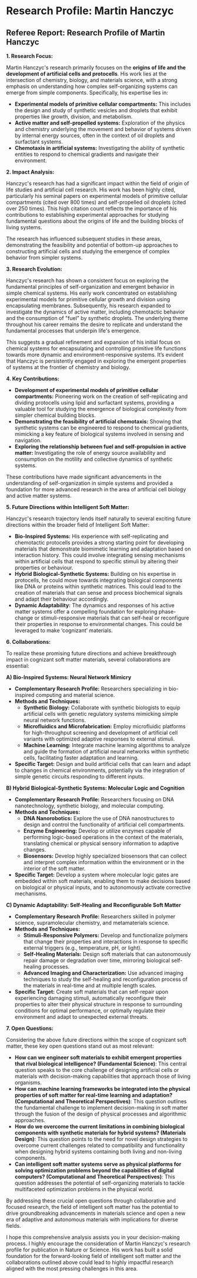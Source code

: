 # Research Profile: Martin Hanczyc

## Referee Report: Research Profile of Martin Hanczyc

**1. Research Focus:**

Martin Hanczyc's research primarily focuses on the **origins of life and the development of artificial cells and protocells**. His work lies at the intersection of chemistry, biology, and materials science, with a strong emphasis on understanding how complex self-organizing systems can emerge from simple components. Specifically, his expertise lies in:

* **Experimental models of primitive cellular compartments:** This includes the design and study of synthetic vesicles and droplets that exhibit properties like growth, division, and metabolism. 
* **Active matter and self-propelled systems:** Exploration of the physics and chemistry underlying the movement and behavior of systems driven by internal energy sources, often in the context of oil droplets and surfactant systems.
* **Chemotaxis in artificial systems:** Investigating the ability of synthetic entities to respond to chemical gradients and navigate their environment.


**2. Impact Analysis:**

Hanczyc's research has had a significant impact within the field of origin of life studies and artificial cell research. His work has been highly cited, particularly his seminal papers on experimental models of primitive cellular compartments (cited over 800 times) and self-propelled oil droplets (cited over 250 times). This high citation count reflects the importance of his contributions to establishing experimental approaches for studying fundamental questions about the origins of life and the building blocks of living systems. 

The research has influenced subsequent studies in these areas, demonstrating the feasibility and potential of bottom-up approaches to constructing artificial cells and studying the emergence of complex behavior from simpler systems. 

**3. Research Evolution:**

Hanczyc's research has shown a consistent focus on exploring the fundamental principles of self-organization and emergent behavior in simple chemical systems. His early work concentrated on establishing experimental models for primitive cellular growth and division using encapsulating membranes. Subsequently, his research expanded to investigate the dynamics of active matter, including chemotactic behavior and the consumption of "fuel" by synthetic droplets. The underlying theme throughout his career remains the desire to replicate and understand the fundamental processes that underpin life's emergence.

This suggests a gradual refinement and expansion of his initial focus on chemical systems for encapsulating and controlling primitive life functions towards more dynamic and environment-responsive systems. It’s evident that Hanczyc is persistently engaged in exploring the emergent properties of systems at the frontier of chemistry and biology.


**4. Key Contributions:**

* **Development of experimental models of primitive cellular compartments:** Pioneering work on the creation of self-replicating and dividing protocells using lipid and surfactant systems, providing a valuable tool for studying the emergence of biological complexity from simpler chemical building blocks.
* **Demonstrating the feasibility of artificial chemotaxis:** Showing that synthetic systems can be engineered to respond to chemical gradients, mimicking a key feature of biological systems involved in sensing and navigation.
* **Exploring the relationship between fuel and self-propulsion in active matter:** Investigating the role of energy source availability and consumption on the motility and collective dynamics of synthetic systems.

These contributions have made significant advancements in the understanding of self-organization in simple systems and provided a foundation for more advanced research in the area of artificial cell biology and active matter systems.


**5. Future Directions within Intelligent Soft Matter:**

Hanczyc's research trajectory lends itself naturally to several exciting future directions within the broader field of Intelligent Soft Matter:

* **Bio-Inspired Systems:**  His experience with self-replicating and chemotactic protocells provides a strong starting point for developing materials that demonstrate biomimetic learning and adaptation based on interaction history. This could involve integrating sensing mechanisms within artificial cells that respond to specific stimuli by altering their properties or behaviour. 
* **Hybrid Biological-Synthetic Systems:**  Building on his expertise in protocells, he could move towards integrating biological components like DNA or proteins within synthetic matrices. This could lead to the creation of materials that can sense and process biochemical signals and adapt their behaviour accordingly.
* **Dynamic Adaptability:** The dynamics and responses of his active matter systems offer a compelling foundation for exploring phase-change or stimuli-responsive materials that can self-heal or reconfigure their properties in response to environmental changes. This could be leveraged to make ‘cognizant’ materials. 

**6. Collaborations:**

To realize these promising future directions and achieve breakthrough impact in cognizant soft matter materials, several collaborations are essential:


**A) Bio-Inspired Systems: Neural Network Mimicry**

* **Complementary Research Profile:** Researchers specializing in bio-inspired computing and material science. 
* **Methods and Techniques:**
    * **Synthetic Biology:**  Collaborate with synthetic biologists to equip artificial cells with genetic regulatory systems mimicking simple neural network functions.
    * **Microfluidics and Microfabrication:** Employ microfluidic platforms for high-throughput screening and development of artificial cell variants with optimized adaptive responses to external stimuli. 
    * **Machine Learning:** Integrate machine learning algorithms to analyze and guide the formation of artificial neural networks within synthetic cells, facilitating faster adaptation and learning.
* **Specific Target:** Design and build artificial cells that can learn and adapt to changes in chemical environments, potentially via the integration of simple genetic circuits responding to different inputs.


**B) Hybrid Biological-Synthetic Systems: Molecular Logic and Cognition**

* **Complementary Research Profile:** Researchers focusing on DNA nanotechnology, synthetic biology, and molecular computing.
* **Methods and Techniques:**
    * **DNA Nanorobotics:** Explore the use of DNA nanostructures to design and control the functionality of artificial cell compartments.
    * **Enzyme Engineering:** Develop or utilize enzymes capable of performing logic-based operations in the context of the materials, translating chemical or physical sensory information to adaptive changes.
    * **Biosensors:** Develop highly specialized biosensors that can collect and interpret complex information within the environment or in the interior of the soft matter.
* **Specific Target:** Develop a system where molecular logic gates are embedded within soft materials, enabling them to make decisions based on biological or physical inputs, and to autonomously activate corrective mechanisms.


**C) Dynamic Adaptability: Self-Healing and Reconfigurable Soft Matter**

* **Complementary Research Profile:** Researchers skilled in polymer science, supramolecular chemistry, and metamaterials science.
* **Methods and Techniques:**
    * **Stimuli-Responsive Polymers:** Develop and functionalize polymers that change their properties and interactions in response to specific external triggers (e.g., temperature, pH, or light).
    * **Self-Healing Materials:** Design soft materials that can autonomously repair damage or degradation over time, mirroring biological self-healing processes. 
    * **Advanced Imaging and Characterization:** Use advanced imaging techniques to study the self-healing and reconfiguration process of the materials in real-time and at multiple length scales.
* **Specific Target:** Create soft materials that can self-repair upon experiencing damaging stimuli, automatically reconfigure their properties to alter their physical structure in response to surrounding conditions for optimal performance, or  optimally regulate their environment and adapt to unexpected external threats.

**7. Open Questions:**

Considering the above future directions within the scope of cognizant soft matter, these key open questions stand out as most relevant:

* **How can we engineer soft materials to exhibit emergent properties that rival biological intelligence? (Fundamental Science)**: This central question speaks to the core challenge of designing artificial cells or materials with decision-making capabilities that approach those of living organisms.
* **How can machine learning frameworks be integrated into the physical properties of soft matter for real-time learning and adaptation? (Computational and Theoretical Perspectives)**: This question outlines the fundamental challenge to implement decision-making in soft matter through the fusion of the design of physical processes and algorithmic approaches.
* **How do we overcome the current limitations in combining biological components with synthetic materials for hybrid systems? (Materials Design)**: This question points to the need for novel design strategies to overcome current challenges related to compatibility and functionality when designing hybrid systems containing both living and non-living components.
* **Can intelligent soft matter systems serve as physical platforms for solving optimization problems beyond the capabilities of digital computers? (Computational and Theoretical Perspectives)**: This question addresses the potential of self-organizing materials to tackle multifaceted optimization problems in the physical world.


By addressing these crucial open questions through collaborative and focused research, the field of intelligent soft matter has the potential to drive groundbreaking advancements in materials science and open a new era of adaptive and autonomous materials with implications for diverse fields.


I hope this comprehensive analysis assists you in your decision-making process. I highly encourage the consideration of Martin Hanczyc's research profile for publication in Nature or Science. His work has built a solid foundation for the forward-looking field of intelligent soft matter and the collaborations outlined above could lead to highly impactful research aligned with the most pressing challenges in this area.  
